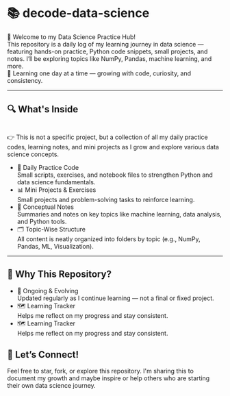 # 📚 decode-data-science
🧠 Welcome to my Data Science Practice Hub!
<br>
This repository is a daily log of my learning journey in data science — featuring hands-on practice, Python code snippets, small projects, and notes. I’ll be exploring topics like NumPy, Pandas, machine learning, and more. 
<br>
🚀 Learning one day at a time — growing with code, curiosity, and consistency.
<hr>
<h2>🔍 What's Inside</h2>
<br>
👉 This is not a specific project, but a collection of all my daily practice codes, learning notes, and mini projects as I grow and explore various data science concepts.
<br>
<ul>
  <li>🧠 Daily Practice Code 
<br>
Small scripts, exercises, and notebook files to strengthen Python and data science fundamentals.</li>
  <li>
    📊 Mini Projects & Exercises
<br>
Small projects and problem-solving tasks to reinforce learning.
  </li>
  <li>
    📒 Conceptual Notes
<br>
Summaries and notes on key topics like machine learning, data analysis, and Python tools.
  </li>
  <li>
    🗂️ Topic-Wise Structure
<br>
All content is neatly organized into folders by topic (e.g., NumPy, Pandas, ML, Visualization).
  </li>
</ul>
<hr>
<h2>📌 Why This Repository?</h2>
<ul>
  <li>
   🔄 Ongoing & Evolving
    <br>
Updated regularly as I continue learning — not a final or fixed project.
  </li>
  <li>
    🗺️ Learning Tracker
    <br>
Helps me reflect on my progress and stay consistent.
  </li>
  <li>
    🗺️ Learning Tracker
    <br>
Helps me reflect on my progress and stay consistent.
  </li>
</ul>
<h2>💬 Let’s Connect!</h2>
Feel free to star, fork, or explore this repository.
I'm sharing this to document my growth and maybe inspire or help others who are starting their own data science journey.
